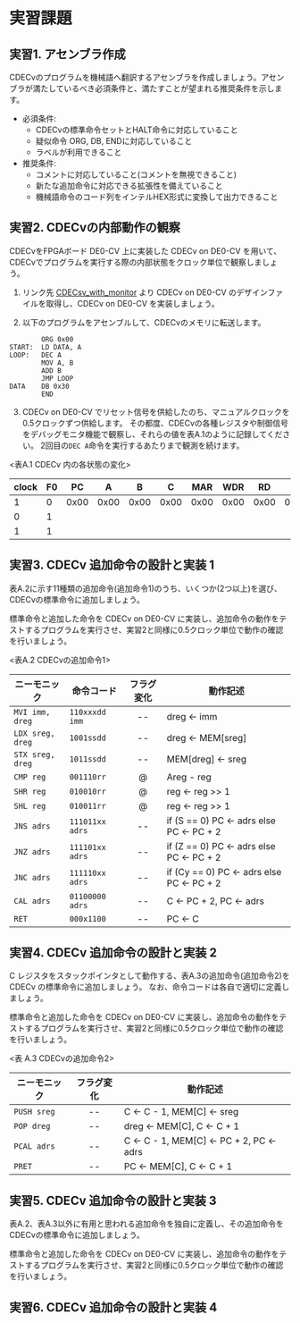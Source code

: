 # 実習課題

## 実習1. アセンブラ作成

CDECvのプログラムを機械語へ翻訳するアセンブラを作成しましょう。アセンブラが満たしているべき必須条件と、満たすことが望まれる推奨条件を示します。
  - 必須条件:
    - CDECvの標準命令セットとHALT命令に対応していること
    - 疑似命令 ORG, DB, ENDに対応していること
    - ラベルが利用できること
  - 推奨条件:
    - コメントに対応していること(コメントを無視できること)
    - 新たな追加命令に対応できる拡張性を備えていること
    - 機械語命令のコード列をインテルHEX形式に変換して出力できること

## 実習2. CDECvの内部動作の観察
CDECvをFPGAボード DE0-CV 上に実装した CDECv on DE0-CV を用いて、CDECvでプログラムを実行する際の内部状態をクロック単位で観察しましょう。

1. リンク先 [CDECsv_with_monitor](https://github.com/rikitoro/CDECsv_with_monitor) より CDECv on DE0-CV のデザインファイルを取得し、CDECv on DE0-CV を実装しましょう。

2. 以下のプログラムをアセンブルして、CDECvのメモリに転送します。

````
        ORG 0x00
START:  LD DATA, A
LOOP:   DEC A
        MOV A, B
        ADD B
        JMP LOOP
DATA    DB 0x30
        END
````

3. CDECv on DE0-CV でリセット信号を供給したのち、マニュアルクロックを0.5クロックずつ供給します。
その都度、CDECvの各種レジスタや制御信号をデバッグモニタ機能で観察し、それらの値を表A.1のように記録してください。
2回目の`DEC A`命令を実行するあたりまで観測を続けます。

<表A.1 CDECv 内の各状態の変化>

|clock|F0|PC|A|B|C|MAR|WDR|RD|I|T|R|Xbus|xsrc|xdst|aluop|Rwe|FLGwe|MEMwe|
|-|-|-|-|-|-|-|-|-|-|-|-|-|-|-|-|-|-|-|
|1|0|0x00|0x00|0x00|0x00|0x00|0x00|0x00|0x00|0x00|0x00|0x00|000|000|0000|0|0|0|
|0|1||||||||||||||||||
|1|1||||||||||||||||||


## 実習3. CDECv 追加命令の設計と実装 1

表A.2に示す11種類の追加命令(追加命令1)のうち、いくつか(2つ以上)を選び、CDECvの標準命令に追加しましょう。

標準命令と追加した命令を CDECv on DE0-CV に実装し、追加命令の動作をテストするプログラムを実行させ、実習2と同様に0.5クロック単位で動作の確認を行いましょう。

<表A.2 CDECvの追加命令1>

| ニーモニック   | 命令コード    | フラグ変化 | 動作記述         |
|----------------|---------------|:----:|------------------------|
|`MVI imm, dreg` |`110xxxdd imm` |  --  | dreg <- imm            |
|`LDX sreg, dreg`|`1001ssdd`     |  --  | dreg <- MEM[sreg]      |
|`STX sreg, dreg`|`1011ssdd`     |  --  | MEM[dreg] <- sreg      |
|`CMP reg`       |`001110rr`     |  @   | Areg - reg             |
|`SHR reg`       |`010010rr`     |  @   | reg <- reg >> 1        |
|`SHL reg`       |`010011rr`     |  @   | reg <- reg >> 1        |
|`JNS adrs`      |`111011xx adrs`|  --  | if (S == 0) PC <- adrs else PC <- PC + 2 |
|`JNZ adrs`      |`111101xx adrs`|  --  | if (Z == 0) PC <- adrs else PC <- PC + 2 |
|`JNC adrs`      |`111110xx adrs`|  --  | if (Cy == 0) PC <- adrs else PC <- PC + 2 |
|`CAL adrs`      |`01100000 adrs`|  --  | C <- PC + 2, PC <- adrs|
|`RET`           |`000x1100`     |  --  | PC <- C                |


## 実習4. CDECv 追加命令の設計と実装 2

C レジスタをスタックポインタとして動作する、表A.3の追加命令(追加命令2)を CDECv の標準命令に追加しましょう。
なお、命令コードは各自で適切に定義しましょう。

標準命令と追加した命令を CDECv on DE0-CV に実装し、追加命令の動作をテストするプログラムを実行させ、実習2と同様に0.5クロック単位で動作の確認を行いましょう。

<表 A.3 CDECvの追加命令2>

| ニーモニック   | フラグ変化 | 動作記述         |
|----------------|:----:|------------------------|
|`PUSH sreg`     |  --  | C <- C - 1, MEM[C] <- sreg |
|`POP dreg`      |  --  | dreg <- MEM[C], C <- C + 1 |
|`PCAL adrs`     |  --  | C <- C - 1, MEM[C] <- PC + 2, PC <- adrs |
|`PRET`          |  --  | PC <- MEM[C], C <- C + 1   |


## 実習5. CDECv 追加命令の設計と実装 3

表A.2、表A.3以外に有用と思われる追加命令を独自に定義し、その追加命令をCDECvの標準命令に追加しましょう。

標準命令と追加した命令を CDECv on DE0-CV に実装し、追加命令の動作をテストするプログラムを実行させ、実習2と同様に0.5クロック単位で動作の確認を行いましょう。


## 実習6. CDECv 追加命令の設計と実装 4
